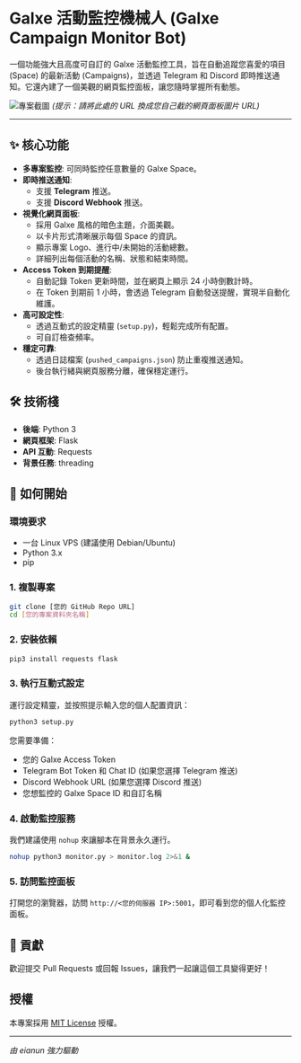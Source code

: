 # Galxe 活動監控機械人 (Galxe Campaign Monitor Bot)

一個功能強大且高度可自訂的 Galxe 活動監控工具，旨在自動追蹤您喜愛的項目 (Space) 的最新活動 (Campaigns)，並透過 Telegram 和 Discord 即時推送通知。它還內建了一個美觀的網頁監控面板，讓您隨時掌握所有動態。

![專案截圖]([https://i.imgur.com/your-screenshot-url.png](https://servootc.iqq.pp.ua/2025/08/13/055665.webp))
*(提示：請將此處的 URL 換成您自己截的網頁面板圖片 URL)*

---

## ✨ 核心功能

* **多專案監控**: 可同時監控任意數量的 Galxe Space。
* **即時推送通知**:
    * 支援 **Telegram** 推送。
    * 支援 **Discord Webhook** 推送。
* **視覺化網頁面板**:
    * 採用 Galxe 風格的暗色主題，介面美觀。
    * 以卡片形式清晰展示每個 Space 的資訊。
    * 顯示專案 Logo、進行中/未開始的活動總數。
    * 詳細列出每個活動的名稱、狀態和結束時間。
* **Access Token 到期提醒**:
    * 自動記錄 Token 更新時間，並在網頁上顯示 24 小時倒數計時。
    * 在 Token 到期前 1 小時，會透過 Telegram 自動發送提醒，實現半自動化維護。
* **高可設定性**:
    * 透過互動式的設定精靈 (`setup.py`)，輕鬆完成所有配置。
    * 可自訂檢查頻率。
* **穩定可靠**:
    * 透過日誌檔案 (`pushed_campaigns.json`) 防止重複推送通知。
    * 後台執行緒與網頁服務分離，確保穩定運行。

## 🛠️ 技術棧

* **後端**: Python 3
* **網頁框架**: Flask
* **API 互動**: Requests
* **背景任務**: threading

## 🚀 如何開始

### 環境要求

* 一台 Linux VPS (建議使用 Debian/Ubuntu)
* Python 3.x
* pip

### 1. 複製專案

```bash
git clone [您的 GitHub Repo URL]
cd [您的專案資料夾名稱]
```

### 2. 安裝依賴

```bash
pip3 install requests flask
```

### 3. 執行互動式設定

運行設定精靈，並按照提示輸入您的個人配置資訊：

```bash
python3 setup.py
```
您需要準備：
* 您的 Galxe Access Token
* Telegram Bot Token 和 Chat ID (如果您選擇 Telegram 推送)
* Discord Webhook URL (如果您選擇 Discord 推送)
* 您想監控的 Galxe Space ID 和自訂名稱

### 4. 啟動監控服務

我們建議使用 `nohup` 來讓腳本在背景永久運行。

```bash
nohup python3 monitor.py > monitor.log 2>&1 &
```

### 5. 訪問監控面板

打開您的瀏覽器，訪問 `http://<您的伺服器 IP>:5001`，即可看到您的個人化監控面板。

## 🤝 貢獻

歡迎提交 Pull Requests 或回報 Issues，讓我們一起讓這個工具變得更好！

## 授權

本專案採用 [MIT License](LICENSE) 授權。

---
*由 eianun 強力驅動*
